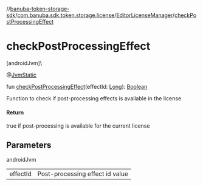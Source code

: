 //[banuba-token-storage-sdk](../../../index.md)/[com.banuba.sdk.token.storage.license](../index.md)/[EditorLicenseManager](index.md)/[checkPostProcessingEffect](check-post-processing-effect.md)

# checkPostProcessingEffect

[androidJvm]\

@[JvmStatic](https://kotlinlang.org/api/latest/jvm/stdlib/kotlin.jvm/-jvm-static/index.html)

fun [checkPostProcessingEffect](check-post-processing-effect.md)(effectId: [Long](https://kotlinlang.org/api/latest/jvm/stdlib/kotlin/-long/index.html)): [Boolean](https://kotlinlang.org/api/latest/jvm/stdlib/kotlin/-boolean/index.html)

Function to check if post-processing effects is available in the license

#### Return

true if post-processing is available for the current license

## Parameters

androidJvm

| | |
|---|---|
| effectId | Post-processing effect id value |
